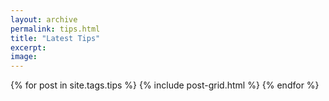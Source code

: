 ```yaml
---
layout: archive
permalink: tips.html
title: "Latest Tips"
excerpt: 
image:
---
```


<div class="tiles">
{% for post in site.tags.tips %}
    {% include post-grid.html %}
{% endfor %}
</div><!-- /.tiles -->
